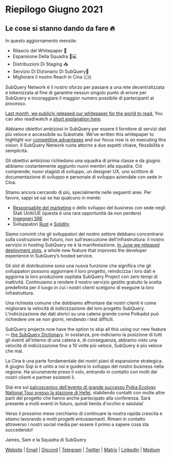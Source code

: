 # Riepilogo Giugno 2021

## Le cose si stanno dando da fare 🔥

In questo aggiornamento mensile:

- Rilascio del Whitepaper 🎊
- Espansione Della Squadra 👩💻
- Distribuzioni Di Staging 📥
- Servizio Di Dizionario Di SubQuery📖
- Migliorare il nostro Reach in Cina 🇨🇳

SubQuery Network è il nostro sforzo per passare a una rete decentralizzata e tokenizzata al fine di garantire nessun singolo punto di errore per SubQuery e incoraggiare il maggior numero possibile di partecipanti al processo.

[Last month, we publicly released our whitepaper for the world to read.](https://static.subquery.network/whitepaper.pdf) You can also read/watch a [short explanation here](../blogs/20210616-SubQuery-Network-In-Summary.md).

Abbiamo obiettivi ambiziosi in SubQuery per essere il fornitore di servizi dati più veloce e accessibile su Substrate. We’ve written this whitepaper to highlight our [competitive advantages](../blogs/20210616-SubQuery-Network-Our-Goals-and-Competitive-Advantages.md) and our focus now is on executing this vision. Il SubQuery Network ruota attorno a due aspetti chiave, flessibilità e semplicità.

Gli obiettivi ambiziosi richiedono una squadra di prima classe e da giugno abbiamo costantemente aggiunto nuovi membri alla squadra. Ciò comprende; nuovi stagisti di sviluppo, un designer UX, uno scrittore di documentazione di sviluppo e personale di sviluppo aziendale con sede in Cina.

Stiamo ancora cercando di più, specialmente nelle seguenti aree. Per favore, sappi se sai se hai qualcuno in mente:

- [Responsabile del marketing](https://angel.co/company/subquery/jobs/1494376-head-of-marketing) o dello sviluppo del business con sede negli Stati Uniti/UE (questa è una rara opportunità da non perdere)
- [Ingegneri SRE](https://angel.co/company/subquery/jobs/1497942-site-reliability-engineer)
- Sviluppatori [Rust](https://angel.co/company/subquery/jobs/1494414-rust-developer) e [Solidity](https://angel.co/company/subquery/jobs/1494435-solidity-developer)

Siamo convinti che gli sviluppatori del nostro settore debbano concentrarsi sulla costruzione del futuro, non sull'esecuzione dell'infrastruttura: il nostro servizio in hosting SubQuery ne è la manifestazione. [In June we released deployment slots](../blogs/20210604-Deployment-Slots-are-here-for-SubQuery-Projects.md), a whole new feature that improves the developer experience in SubQuery’s hosted service.

Gli slot di distribuzione sono una nuova funzione che significa che gli sviluppatori possono aggiornare il loro progetto, reindicizza i loro dati e aggiorna la loro produzione ospitata SubQuery Project con zero tempi di inattività. Continuiamo a rendere il nostro servizio gestito gratuito la scelta predefinita per il luogo in cui i nostri clienti scelgono di eseguire la loro infrastruttura.

Una richiesta comune che dobbiamo affrontare dai nostri clienti è come migliorare la velocità di indicizzazione del loro progetto SubQuery. L'indicizzazione dei dati storici su una catena grande come Polkadot può richiedere ore se non giorni, rendendo i test difficili.

SubQuery projects now have the option to skip all this using our new feature — [the SubQuery Dictionary](../blogs/20210630-SubQuery-Just-Got-a-lot-Faster-with-the-Dictionary.md). In sostanza, pre-indiciamo la posizione di tutti gli eventi all'interno di una catena e, di conseguenza, abbiamo visto una velocità di indicizzazione fino a 10 volte più veloce, SubQuery è più veloce che mai.

La Cina è una parte fondamentale dei nostri piani di espansione strategica. A giugno Siqi si è unito a noi e guiderà lo sviluppo del nostro business nella regione. Ha sicuramente preso il volo, entrando in contatto con molti dei nostri clienti e partner esistenti lì.

Siqi era sul [palcoscenico dell'evento di grande successo Polka Ecology National Tour presso la stazione di Hefei](https://twitter.com/SubQueryNetwork/status/1409696588465721348), stabilendo contatti con molte altre parti del progetto che hanno anche partecipato alla conferenza. Sarà presente a molti eventi in futuro, quindi tienila d'occhio e salutala!

Verso il prossimo mese cerchiamo di continuare la nostra rapida crescita e stiamo lavorando a molti progetti entusiasmanti. Rimani in contatto attraverso i nostri social media per essere il primo a sapere cosa sta succedendo!

James, Sam e la Squadra di SubQuery

[Website](https://subquery.network/) | [Email](mailto:hello@subquery.network) | [Discord](https://discord.com/invite/78zg8aBSMG) | [Telegram](https://t.me/subquerynetwork) | [Twitter](https://twitter.com/subquerynetwork) | [Matrix](https://matrix.to/#/#subquery:matrix.org) | [LinkedIn](https://www.linkedin.com/company/subquery) | [Medium](https://subquery.medium.com/)
